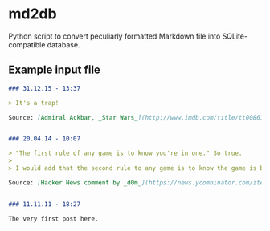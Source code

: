 # md2db

Python script to convert peculiarly formatted Markdown file into SQLite-compatible database.

## Example input file

```Markdown
### 31.12.15 - 13:37

> It's a trap!

Source: [Admiral Ackbar, _Star Wars_](http://www.imdb.com/title/tt0086190/quotes)


### 20.04.14 - 10:07

> "The first rule of any game is to know you're in one." So true.
>
> I would add that the second rule to any game is to know the game is broader than what it seems. Poker is really not just about cards. Startups aren't about building a product. Passing an exam isn't about knowing the answers. Thinking about the broader game opens so much more opportunity than being stuck in what people believe is the game's limit.

Source: [Hacker News comment by _d0m_](https://news.ycombinator.com/item?id=6743647)


### 11.11.11 - 18:27

The very first post here.
```
